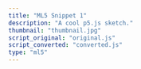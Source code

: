 ```yaml
---
title: "ML5 Snippet 1"
description: "A cool p5.js sketch."
thumbnail: "thumbnail.jpg"
script_original: "original.js"
script_converted: "converted.js"
type: "ml5"
---
```

